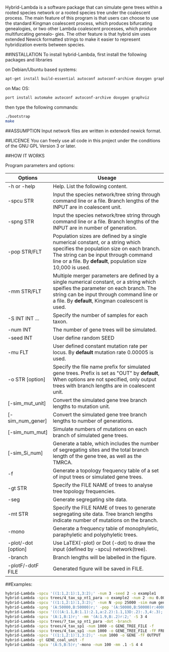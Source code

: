 
Hybrid-Lambda is a software package that can simulate gene trees within a rooted
species network or a rooted species tree under the coalescent process. The
main feature of this program is that users can choose to use the standard
Kingman coalescent process, which produces bifurcating genealogies, or two
other Lambda coalescent processes, which produce multifurcating genealo-
gies. The other feature is that hybrid sim uses extended Newick formatted
strings to make it easier to represent hybridization events between species.


##INSTALLATION
To install hybrid-Lambda, first install the following packages and libraries

on Debian/Ubuntu based systems:
```bash
apt-get install build-essential autoconf autoconf-archive doxygen graphviz
```
on Mac OS:
```bash
port install automake autoconf autoconf-archive doxygen graphviz
```

then type the following commands:
```bash
./bootstrap
make
```


##ASSUMPTION
Input network files are written in extended newick format.
 

##LICENCE
You can freely use all code in this project under the conditions of the GNU
GPL Version 3 or later.

##HOW IT WORKS

Program parameters and options:

Options              | Useage
-------------------- | -----------------------
-h or -help          | Help. List the following content.
-spcu STR          | Input the species network/tree string through command line or a file. Branch lengths of the INPUT are in coalescent unit.
-spng STR          | Input the species network/tree string through command line or a file. Branch lengths of the INPUT are in number of generation.
-pop STR/FLT           | Population sizes are defined by a single numerical constant, or a string which specifies the population size on each branch. The string can be input through command line or a file. By **default**, population size 10,000 is used.
-mm STR/FLT            | Multiple merger parameters are defined by a single numerical constant, or a string which speifies the parameter on each branch. The string can be input through command line or a file. By **default**, Kingman coalescent is used.
-S INT INT ...         | Specify the number of samples for each taxon.
-num INT               | The number of gene trees will be simulated.
-seed INT           | User define random SEED
-mu FLT               | User defined constant mutation rate per locus. By **default** mutation rate 0.00005 is used.
-o STR [option]   | Specify the file name prefix for simulated gene trees. Prefix is set as "OUT" by **default**, When options are not specified, only output trees with branch lengths are in coalescent unit.
[-sim_mut_unit]        | Convert the simulated gene tree branch lengths to mutation unit.
[-sim_num_gener]       | Convert the simulated gene tree branch lengths to number of generations.
[-sim_num_mut]         | Simulate numbers of mutations on each branch of simulated gene trees.
[-sim_Si_num]          | Generate a table, which includes the number of segregating sites and the total branch length of the gene tree, as well as the TMRCA.
-f                   | Generate a topology frequency table of a set of input trees or simulated gene trees. 
-gt STR             | Specify the FILE NAME of trees to analyse tree topology frequencies.
-seg  |  Generate segregating site data.
-mt STR  |  Specify the FILE NAME of trees to generate segregating site data. Tree branch lengths indicate number of mutations on the branch.
-mono                | Generate a frequency table of monophyletic, paraphyletic and polyphyletic trees. 
-plot/-dot [option]  | Use LaTEX(-plot) or Dot (-dot) to draw the input (defined by -spcu) network(tree).
-branch              | Branch lengths will be labelled in the figure.
-plotF/-dotF FILE    | Generated figure will be saved in FILE.

##Examples:
```bash
hybrid-Lambda -spcu '((1:1,2:1):1,3:2);' -num 3 -seed 2 -o example1
hybrid-Lambda -spcu trees/4_tax_sp_nt1_para -o example2 -num 2 -mu 0.00003 -sim mut unit -sim num mut
hybrid-Lambda -spcu '((1:1,2:1):1,3:2);' -num N -pop 25000 -sim num gener
hybrid-Lambda -spng '(A:50000,B:50000)r;' -pop '(A:50000,B:50000)r:40000;'
hybrid-Lambda -spcu '((((A:1.1,B:1.1):2.1,a:2.2):1.1,13D:.2):.3,4:.3);' -S 2 4 3 6 5
hybrid-Lambda -spcu '(A:1,B:1)r;' -mm '(A:1.9,B:.2)r:2;' -S 3 4
hybrid-Lambda -spcu trees/7_tax_sp_nt1_para -dot -branch
hybrid-Lambda -spcu trees/4_tax_sp1 -num 1000 -o GENE_TREE_FILE -f
hybrid-Lambda -spcu trees/4_tax_sp1 -num 1000 -o GENE_TREE_FILE -fF FRENQUENCY_FILE
hybrid-Lambda -spcu '((1:1,2:1):1,3:2);' -num 1000 -o GENE -fF OUTPUT
hybrid-Lambda -gt GENE_coal_unit -f 
hybrid-Lambda -spcu '(A:5,B:5)r;'-mono -num 100 -mm .1 -S 4 4
```
